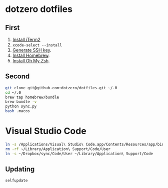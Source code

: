 # dotzero dotfiles

## First

1. [Install iTerm2](https://www.iterm2.com/)
2. `xcode-select --install`
3. [Generate SSH key](https://help.github.com/articles/generating-a-new-ssh-key-and-adding-it-to-the-ssh-agent/).
4. [Install Homebrew](https://brew.sh/).
5. [Install Oh My Zsh](http://ohmyz.sh/).

## Second

```bash
git clone git@github.com:dotzero/dotfiles.git ~/.0
cd ~/.0
brew tap homebrew/bundle
brew bundle -v
python sync.py
bash .macos
```

# Visual Studio Code

```bash
ln -s /Applications/Visual\ Studio\ Code.app/Contents/Resources/app/bin/code /usr/local/bin/code
rm -rf ~/Library/Application\ Support/Code/User
ln -s ~/Dropbox/sync/Code/User ~/Library/Application\ Support/Code
```

## Updating

```bash
selfupdate
```
